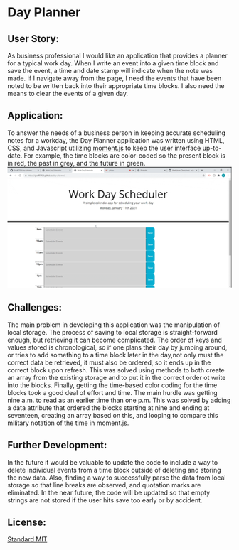 # Day Planner

## User Story:
As business professional I would like an application that provides a planner for a typical work day. When I write an event into a given time block and save the event, a time and date stamp will indicate when the note was made. If I navigate away from the page, I need the events that have been noted to be written back into their appropriate time blocks. I also need the means to clear the events of a given day.
## Application:
To answer the needs of a business person in keeping accurate scheduling notes for a workday, the Day Planner application was written using HTML, CSS, and Javascript utilizing [moment.js](https://momentjs.com/) to keep the user interface up-to-date. For example, the time blocks are color-coded so the present block is in red, the past in grey, and the future in green.
!["Day Planner Gif"](images\day_planner.gif)

## Challenges:
The main problem in developing this application was the manipulation of local storage. The process of saving to local storage is straight-forward enough, but retrieving it can become complicated. The order of keys and values stored is chronological, so if one plans their day by jumping around, or tries to add something to a time block later in the day,not only must the correct data be retrieved, it must also be ordered, so it ends up in the correct block upon refresh. This was solved using methods to both create an array from the existing storage and to put it in the correct order ot write into the blocks. Finally, getting the time-based color coding for the time blocks took a good deal of effort and time. The main hurdle was getting nine a.m. to read as an earlier time than one p.m. This was solved by adding a data attribute that ordered the blocks starting at nine and ending at seventeen, creating an array based on this, and looping to compare this military notation of the time in moment.js.
## Further Development:
In the future it would be valuable to update the code to include a way to delete individual events from a time block outside of deleting and storing the new data. Also, finding a way to successfully parse the data from local storage so that line breaks are observed, and quotation marks are eliminated. In the near future, the code will be updated so that empty strings are not stored if the user hits save too early or by accident.
## License:
[Standard MIT](LICENSE)